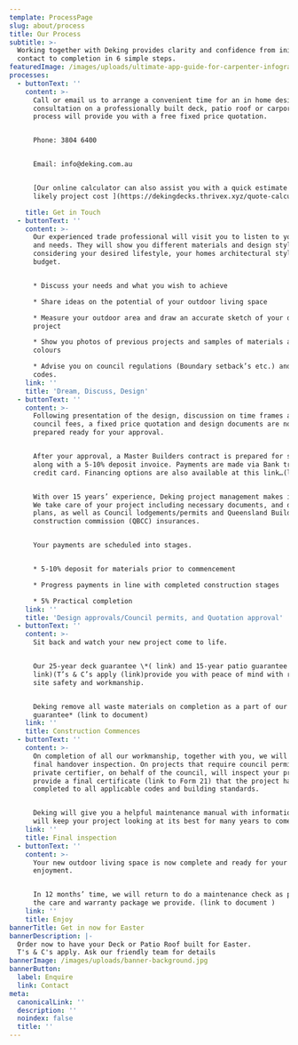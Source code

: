 ```yaml
---
template: ProcessPage
slug: about/process
title: Our Process
subtitle: >-
  Working together with Deking provides clarity and confidence from initial
  contact to completion in 6 simple steps.
featuredImage: /images/uploads/ultimate-app-guide-for-carpenter-infographic.jpg
processes:
  - buttonText: ''
    content: >-
      Call or email us to arrange a convenient time for an in home design
      consultation on a professionally built deck, patio roof or carport.  Our
      process will provide you with a free fixed price quotation.


      Phone: 3804 6400


      Email: info@deking.com.au


      [Our online calculator can also assist you with a quick estimate of your
      likely project cost ](https://dekingdecks.thrivex.xyz/quote-calculator/)

    title: Get in Touch
  - buttonText: ''
    content: >-
      Our experienced trade professional will visit you to listen to your ideas
      and needs. They will show you different materials and design styles
      considering your desired lifestyle, your homes architectural style and
      budget.


      * Discuss your needs and what you wish to achieve

      * Share ideas on the potential of your outdoor living space

      * Measure your outdoor area and draw an accurate sketch of your deck/patio
      project

      * Show you photos of previous projects and samples of materials and
      colours

      * Advise you on council regulations (Boundary setback’s etc.) and building
      codes.
    link: ''
    title: 'Dream, Discuss, Design'
  - buttonText: ''
    content: >-
      Following presentation of the design, discussion on time frames and
      council fees, a fixed price quotation and design documents are now
      prepared ready for your approval.


      After your approval, a Master Builders contract is prepared for signing,
      along with a 5-10% deposit invoice. Payments are made via Bank transfer or
      credit card. Financing options are also available at this link…(link)


      With over 15 years’ experience, Deking project management makes it simple.
      We take care of your project including necessary documents, and drafted
      plans, as well as Council lodgements/permits and Queensland Building and
      construction commission (QBCC) insurances.


      Your payments are scheduled into stages.


      * 5-10% deposit for materials prior to commencement

      * Progress payments in line with completed construction stages

      * 5% Practical completion
    link: ''
    title: 'Design approvals/Council permits, and Quotation approval'
  - buttonText: ''
    content: >-
      Sit back and watch your new project come to life.


      Our 25-year deck guarantee \*( link) and 15-year patio guarantee \*(
      link)(T’s & C’s apply (link)provide you with peace of mind with regards to
      site safety and workmanship.


      Deking remove all waste materials on completion as a part of our tidy deck
      guarantee* (link to document)
    link: ''
    title: Construction Commences
  - buttonText: ''
    content: >-
      On completion of all our workmanship, together with you, we will perform a
      final handover inspection. On projects that require council permits, a
      private certifier, on behalf of the council, will inspect your project and
      provide a final certificate (link to Form 21) that the project has been
      completed to all applicable codes and building standards.


      Deking will give you a helpful maintenance manual with information that
      will keep your project looking at its best for many years to come.
    link: ''
    title: Final inspection
  - buttonText: ''
    content: >-
      Your new outdoor living space is now complete and ready for your
      enjoyment.


      In 12 months’ time, we will return to do a maintenance check as part of
      the care and warranty package we provide. (link to document )
    link: ''
    title: Enjoy
bannerTitle: Get in now for Easter
bannerDescription: |-
  Order now to have your Deck or Patio Roof built for Easter.
  T's & C's apply. Ask our friendly team for details
bannerImage: /images/uploads/banner-background.jpg
bannerButton:
  label: Enquire
  link: Contact
meta:
  canonicalLink: ''
  description: ''
  noindex: false
  title: ''
---
```

